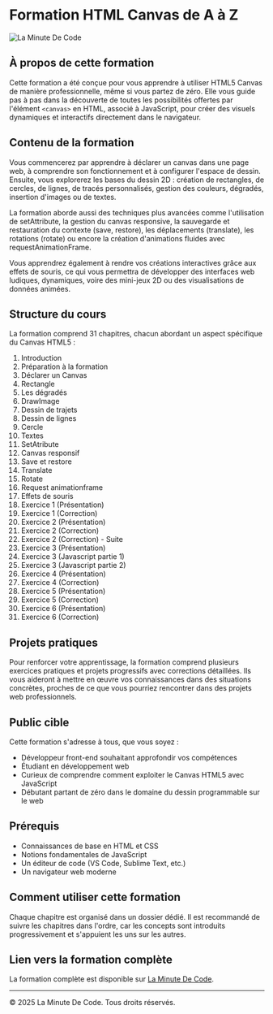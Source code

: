 # Formation HTML Canvas de A à Z

![La Minute De Code](https://www.laminutedecode.com/_next/image?url=https%3A%2F%2Fcdn.sanity.io%2Fimages%2Fhtniyx9j%2Fproduction%2Fd6a4258bd7ef37c64423a62b2d9b4767041f97ca-1920x1080.jpg&w=1920&q=75)

## À propos de cette formation

Cette formation a été conçue pour vous apprendre à utiliser HTML5 Canvas de manière professionnelle, même si vous partez de zéro. Elle vous guide pas à pas dans la découverte de toutes les possibilités offertes par l'élément `<canvas>` en HTML, associé à JavaScript, pour créer des visuels dynamiques et interactifs directement dans le navigateur.

## Contenu de la formation

Vous commencerez par apprendre à déclarer un canvas dans une page web, à comprendre son fonctionnement et à configurer l'espace de dessin. Ensuite, vous explorerez les bases du dessin 2D : création de rectangles, de cercles, de lignes, de tracés personnalisés, gestion des couleurs, dégradés, insertion d'images ou de textes.

La formation aborde aussi des techniques plus avancées comme l'utilisation de setAttribute, la gestion du canvas responsive, la sauvegarde et restauration du contexte (save, restore), les déplacements (translate), les rotations (rotate) ou encore la création d'animations fluides avec requestAnimationFrame.

Vous apprendrez également à rendre vos créations interactives grâce aux effets de souris, ce qui vous permettra de développer des interfaces web ludiques, dynamiques, voire des mini-jeux 2D ou des visualisations de données animées.

## Structure du cours

La formation comprend 31 chapitres, chacun abordant un aspect spécifique du Canvas HTML5 :

1. Introduction
2. Préparation à la formation
3. Déclarer un Canvas
4. Rectangle
5. Les dégradés
6. DrawImage
7. Dessin de trajets
8. Dessin de lignes
9. Cercle
10. Textes
11. SetAtribute
12. Canvas responsif
13. Save et restore
14. Translate
15. Rotate
16. Request animationframe
17. Effets de souris
18. Exercice 1 (Présentation)
19. Exercice 1 (Correction)
20. Exercice 2 (Présentation)
21. Exercice 2 (Correction)
22. Exercice 2 (Correction) - Suite
23. Exercice 3 (Présentation)
24. Exercice 3 (Javascript partie 1)
25. Exercice 3 (Javascript partie 2)
26. Exercice 4 (Présentation)
27. Exercice 4 (Correction)
28. Exercice 5 (Présentation)
29. Exercice 5 (Correction)
30. Exercice 6 (Présentation)
31. Exercice 6 (Correction)

## Projets pratiques

Pour renforcer votre apprentissage, la formation comprend plusieurs exercices pratiques et projets progressifs avec corrections détaillées. Ils vous aideront à mettre en œuvre vos connaissances dans des situations concrètes, proches de ce que vous pourriez rencontrer dans des projets web professionnels.

## Public cible

Cette formation s'adresse à tous, que vous soyez :
- Développeur front-end souhaitant approfondir vos compétences
- Étudiant en développement web
- Curieux de comprendre comment exploiter le Canvas HTML5 avec JavaScript
- Débutant partant de zéro dans le domaine du dessin programmable sur le web

## Prérequis

- Connaissances de base en HTML et CSS
- Notions fondamentales de JavaScript
- Un éditeur de code (VS Code, Sublime Text, etc.)
- Un navigateur web moderne

## Comment utiliser cette formation

Chaque chapitre est organisé dans un dossier dédié. Il est recommandé de suivre les chapitres dans l'ordre, car les concepts sont introduits progressivement et s'appuient les uns sur les autres.

## Lien vers la formation complète

La formation complète est disponible sur [La Minute De Code](https://www.laminutedecode.com/formations/HTML%20canvas).

---

© 2025 La Minute De Code. Tous droits réservés.
